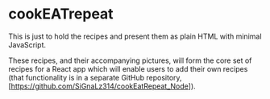 # cookEATrepeat

This is just to hold the recipes and present them as plain HTML with minimal JavaScript.

These recipes, and their accompanying pictures, will form the core set of recipes for a React app which will enable users to add their own recipes (that functionality is in a separate GitHub repository, [https://github.com/SiGnaLz314/cookEatRepeat_Node]).